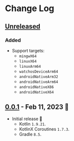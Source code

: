 # Change Log

## [Unreleased]

### Added

- Support targets:
  - `mingwX64`
  - `linuxX64`
  - `linuxArm64`
  - `watchosDeviceArm64`
  - `androidNativeArm32`
  - `androidNativeArm64`
  - `androidNativeX86`
  - `androidNativeX64`

## [0.0.1] - Feb 11, 2023 🎉

- Initial release 🎉
  - Kotlin `1.9.21`.
  - KotlinX Coroutines `1.7.3`.
  - Gradle `8.5`.

[Unreleased]: https://github.com/hoc081098/kotlin-channel-event-bus/compare/0.0.1...HEAD

[0.0.1]: https://github.com/hoc081098/kotlin-channel-event-bus/releases/tag/0.0.1
